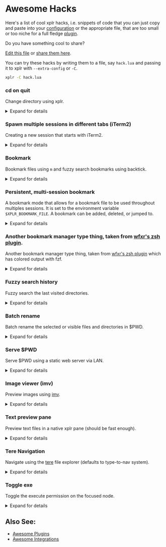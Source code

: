 # Awesome Hacks

Here's a list of cool xplr hacks, i.e. snippets of code that you can just copy
and paste into your [configuration][1] or the appropriate file, that are
too small or too niche for a full fledge [plugin][2].

Do you have something cool to share?

[Edit this file][3] or [share them here][4].

You can try these hacks by writing them to a file, say `hack.lua` and passing
it to xplr with `--extra-config` or `-C`.

```bash
xplr -C hack.lua
```

### cd on quit

Change directory using xplr.

<details>
<summary>Expand for details</summary>

- Author: [@sayanarijit][8]
- Tested on: Linux

NOTE: This is a shell hack, rather than Lua config hack. Add this in
`.bashrc` or `.profile` file in your home directory.

With this alias set, you can navigate directories using xplr by entering
xcd command, and when you quit by pressing enter, you will enter the
directory.

You can of course, quit with plain Quit (i.e. by pressing q) to
gracefully cancel "cd on quit".

```bash
alias xcd='cd "$(xplr --print-pwd-as-result)"'
```

</details>

### Spawn multiple sessions in different tabs (iTerm2)

Creating a new session that starts with iTerm2.

<details>
<summary>Expand for details</summary>

- Author: [@lmburns][9]
- Requires: iTerm2
- Tested on: MacOS

```lua
xplr.config.modes.builtin.default.key_bindings.on_key["ctrl-n"] = {
  help = "new session",
  messages = {
    { BashExecSilently = [[
        osascript <<EOF
        tell application "iTerm2"
          tell current window
            create tab with default profile
            tell current session to write text "xplr"
          end tell
        end tell
      ]]
    },
  },
}
```

</details>

### Bookmark

Bookmark files using `m` and fuzzy search bookmarks using backtick.

<details>
<summary>Expand for details</summary>

[![xplr-bookmark.gif][7]][6]

- Author: [@sayanarijit][8]
- Requires: fzf
- Tested on: Linux

```lua
xplr.config.modes.builtin.default.key_bindings.on_key.m = {
  help = "bookmark",
  messages = {
    {
      BashExecSilently0 = [===[
        PTH="${XPLR_FOCUS_PATH:?}"
        PTH_ESC=$(printf %q "$PTH")
        if echo "${PTH:?}" >> "${XPLR_SESSION_PATH:?}/bookmarks"; then
          "$XPLR" -m 'LogSuccess: %q' "$PTH_ESC added to bookmarks"
        else
          "$XPLR" -m 'LogError: %q' "Failed to bookmark $PTH_ESC"
        fi
      ]===],
    },
  },
}

xplr.config.modes.builtin.default.key_bindings.on_key["`"] = {
  help = "go to bookmark",
  messages = {
    {
      BashExec0 = [===[
        PTH=$(cat "${XPLR_SESSION_PATH:?}/bookmarks" | fzf --no-sort)
        PTH_ESC=$(printf %q "$PTH")
        if [ "$PTH" ]; then
          "$XPLR" -m 'FocusPath: %q' "$PTH"
        fi
      ]===],
    },
  },
}
```

</details>

### Persistent, multi-session bookmark

A bookmark mode that allows for a bookmark file to be used throughout multiples
sessions. It is set to the environment variable `$XPLR_BOOKMARK_FILE`. A
bookmark can be added, deleted, or jumped to.

<details>
<summary>Expand for details</summary>

- Author: [@lmburns][9]
- Requires: fzf, sd
- Tested on: MacOS

```lua
-- With `export XPLR_BOOKMARK_FILE="$HOME/bookmarks"`
-- Bookmark: mode binding
xplr.config.modes.builtin.default.key_bindings.on_key["b"] = {
  help = "bookmark mode",
  messages = {
    { SwitchModeCustom = "bookmark" },
  },
}
xplr.config.modes.custom.bookmark = {
  name = "bookmark",
  key_bindings = {
    on_key = {
      m = {
        help = "bookmark dir",
        messages = {
          {
            BashExecSilently0 = [[
              PTH="${XPLR_FOCUS_PATH:?}"
              if [ -d "${PTH}" ]; then
                PTH="${PTH}"
              elif [ -f "${PTH}" ]; then
                PTH=$(dirname "${PTH}")
              fi
              PTH_ESC=$(printf %q "$PTH")
              if echo "${PTH:?}" >> "${XPLR_BOOKMARK_FILE:?}"; then
                "$XPLR" -m 'LogSuccess: %q' "$PTH_ESC added to bookmarks"
              else
                "$XPLR" -m 'LogError: %q' "Failed to bookmark $PTH_ESC"
              fi
            ]],
          },
          "PopMode",
        },
      },
      g = {
        help = "go to bookmark",
        messages = {
          {
            BashExec0 = [===[
              PTH=$(cat "${XPLR_BOOKMARK_FILE:?}" | fzf --no-sort)
              if [ "$PTH" ]; then
                "$XPLR" -m 'FocusPath: %q' "$PTH"
              fi
            ]===],
          },
          "PopMode",
        },
      },
      d = {
        help = "delete bookmark",
        messages = {
          {
            BashExec0 = [[
              PTH=$(cat "${XPLR_BOOKMARK_FILE:?}" | fzf --no-sort)
              sd "$PTH\n" "" "${XPLR_BOOKMARK_FILE:?}"
            ]],
          },
          "PopMode",
        },
      },
      esc = {
        help = "cancel",
        messages = {
          "PopMode",
        },
      },
    },
  },
}

```

</details>

### Another bookmark manager type thing, taken from [wfxr's zsh plugin][13].

Another bookmark manager type thing, taken from [wfxr's zsh plugin][13] which has colored output with fzf.

<details>
<summary>Expand for details</summary>

- Author: [@lmburns][9]
- Requires: fzf, exa
- Tested on: MacOS

```lua
xplr.config.modes.builtin.go_to.key_bindings.on_key.b = {
  help = "bookmark jump",
  messages = {
    "PopMode",
    { BashExec0 = [===[
        field='\(\S\+\s*\)'
        esc=$(printf '\033')
        N="${esc}[0m"
        R="${esc}[31m"
        G="${esc}[32m"
        Y="${esc}[33m"
        B="${esc}[34m"
        pattern="s#^${field}${field}${field}${field}#$Y\1$R\2$N\3$B\4$N#"
        PTH=$(sed 's#: # -> #' "$PATHMARKS_FILE"| nl| column -t \
        | gsed "${pattern}" \
        | fzf --ansi \
            --height '40%' \
            --preview="echo {}|sed 's#.*->  ##'| xargs exa --color=always" \
            --preview-window="right:50%" \
        | sed 's#.*->  ##')
        if [ "$PTH" ]; then
          "$XPLR" -m 'ChangeDirectory: %q' "$PTH"
        fi
      ]===]
    },
  }
}
```

</details>

### Fuzzy search history

Fuzzy search the last visited directories.

<details>
<summary>Expand for details</summary>

- Author: [@sayanarijit][8]
- Requires: fzf
- Tested on: Linux

```lua
xplr.config.modes.builtin.go_to.key_bindings.on_key.h = {
  help = "history",
  messages = {
    "PopMode",
    {
      BashExec0 = [===[
        PTH=$(cat "${XPLR_PIPE_HISTORY_OUT:?}" | sort -z -u | fzf --read0)
        if [ "$PTH" ]; then
          "$XPLR" -m 'ChangeDirectory: %q' "$PTH"
        fi
      ]===],
    },
  },
}
```

</details>

### Batch rename

Batch rename the selected or visible files and directories in $PWD.

<details>
<summary>Expand for details</summary>

[![xplr-rename.gif][11]][10]

- Author: [@sayanarijit][8]
- Requires: [pipe-rename][12]
- Tested on: Linux

```lua
xplr.config.modes.builtin.default.key_bindings.on_key.R = {
  help = "batch rename",
  messages = {
    {
      BashExec = [===[
       SELECTION=$(cat "${XPLR_PIPE_SELECTION_OUT:?}")
       NODES=${SELECTION:-$(cat "${XPLR_PIPE_DIRECTORY_NODES_OUT:?}")}
       if [ "$NODES" ]; then
         echo -e "$NODES" | renamer
         "$XPLR" -m ExplorePwdAsync
       fi
     ]===],
    },
  },
}
```

</details>

### Serve $PWD

Serve $PWD using a static web server via LAN.

<details>
<summary>Expand for details</summary>

- Author: [@sayanarijit][8]
- Requires: [sfz][14], fzf
- Tested on: Linux

```lua
xplr.config.modes.builtin.default.key_bindings.on_key.S = {
  help = "serve $PWD",
  messages = {
    {
      BashExec0 = [===[
        IP=$(ip addr | grep -w inet | cut -d/ -f1 | grep -Eo '[0-9]{1,3}\.[0-9]{      1,3}\.[0-9]{1,3}\.[0-9]{1,3}' | fzf --prompt 'Select IP > ')
        echo "IP: ${IP:?}"
        read -p "Port (default 5000): " PORT
        echo
        sfz --all --cors --no-ignore --bind ${IP:?} --port ${PORT:-5000} . &
        sleep 1 && read -p '[press enter to exit]'
        kill -9 %1
      ]===],
    },
  },
}
```

</details>

### Image viewer (imv)

Preview images using [imv][17].

<details>
<summary>Expand for details</summary>

- Author: [@sayanarijit][8]
- Requires: [imv][17], [xdotool][18]
- Tested on: Linux, FreeBSD 13.1-RELEASE

```lua
xplr.config.modes.builtin.default.key_bindings.on_key.P = {
  help = "preview",
  messages = {
    {
      BashExecSilently0 = [===[
        FIFO_PATH="/tmp/xplr.fifo"

        if [ -e "$FIFO_PATH" ]; then
          "$XPLR" -m StopFifo
          rm -f -- "$FIFO_PATH"
        else
          mkfifo "$FIFO_PATH"
          "$HOME/.local/bin/imv-open.sh" "$FIFO_PATH" "$XPLR_FOCUS_PATH" &
          "$XPLR" -m 'StartFifo: %q' "$FIFO_PATH"
        fi
      ]===],
    },
  },
}
```

$HOME/.local/bin/imv-open.sh

```bash
#!/usr/bin/env bash

FIFO_PATH="$1"
IMAGE="$2"
MAINWINDOW="$(xdotool getactivewindow)"
IMV_PID="$(pgrep imv)"

if [ ! "$IMV_PID" ]; then
  imv "$IMAGE" &
  IMV_PID=$!
fi

sleep 0.5

xdotool windowactivate "$MAINWINDOW"

while read -r path; do
  imv-msg "$IMV_PID" close all
  imv-msg "$IMV_PID" open "$path"
done < "$FIFO_PATH"

imv-msg "$IMV_PID" quit
[ -e "$FIFO_PATH" ] && rm -f -- "$FIFO_PATH"
```

</details>

### Text preview pane

Preview text files in a native xplr pane (should be fast enough).

<details>
<summary>Expand for details</summary>

- Author: [@sayanarijit][8]
- Requires: none
- Tested on: Linux, FreeBSD 13.1-RELEASE

```lua
local function stat(node)
  return xplr.util.to_yaml(xplr.util.node(node.absolute_path))
end

local function read(path, height)
  local p = io.open(path)

  if p == nil then
    return nil
  end

  local i = 0
  local res = ""
  for line in p:lines() do
    if line:match("[^ -~\n\t]") then
      p:close()
      return
    end

    res = res .. line .. "\n"
    if i == height then
      break
    end
    i = i + 1
  end
  p:close()

  return res
end

xplr.fn.custom.preview_pane = {}
xplr.fn.custom.preview_pane.render = function(ctx)
  local title = nil
  local body = ""
  local n = ctx.app.focused_node
  if n and n.canonical then
    n = n.canonical
  end

  if n then
    title = { format = n.absolute_path, style = xplr.util.lscolor(n.absolute_path) }
    if n.is_file then
      body = read(n.absolute_path, ctx.layout_size.height) or stat(n)
    else
      body = stat(n)
    end
  end

  return { CustomParagraph = { ui = { title = title }, body = body } }
end

local preview_pane = { Dynamic = "custom.preview_pane.render" }
local split_preview = {
  Horizontal = {
    config = {
      constraints = {
        { Percentage = 60 },
        { Percentage = 40 },
      },
    },
    splits = {
      "Table",
      preview_pane,
    },
  },
}

xplr.config.layouts.builtin.default =
    xplr.util.layout_replace(xplr.config.layouts.builtin.default, "Table", split_preview)
```

</details>

### Tere Navigation

Navigate using the [tere][19] file explorer (defaults to type-to-nav system).

<details>
<summary>Expand for details</summary>

- Author: [@sayanarijit][8]
- Requires: [tere][19]
- Tested on: Linux

```lua
xplr.config.modes.builtin.default.key_bindings.on_key.T = {
  help = "tere nav",
  messages = {
    { BashExec0 = [["$XPLR" -m 'ChangeDirectory: %q' "$(tere)"]] },
  },
}
```

</details>

### Toggle exe

Toggle the execute permission on the focused node.

<details>
<summary>Expand for details</summary>

- Author: [@doums]
- Requires: chmod
- Tested on: Linux

```lua
xplr.config.modes.builtin.default.key_bindings.on_key['*'] = {
  help = 'toggle exe',
  messages = {
    {
      BashExecSilently0 = [===[
          f="$XPLR_FOCUS_PATH"
          if [ -x "$f" ]; then chmod -x "$f"; else chmod +x "$f"; fi
          "$XPLR" -m 'ExplorePwd'
          "$XPLR" -m 'FocusPath: %q' "$f"
        ]===],
    },
  },
}
```

</details>

## Also See:

- [Awesome Plugins][15]
- [Awesome Integrations][16]

[1]: configuration.md
[2]: plugin.md
[3]: https://github.com/sayanarijit/xplr/edit/main/docs/en/src/awesome-hacks.md
[4]: https://github.com/sayanarijit/xplr/discussions/categories/show-and-tell
[6]: https://gifyu.com/image/rGSR
[7]: https://s4.gifyu.com/images/xplr-bookmark.gif
[8]: https://github.com/sayanarijit
[9]: https://github.com/lmburns
[10]: https://gifyu.com/image/rGbo
[11]: https://s4.gifyu.com/images/xplr-rename.gif
[12]: https://github.com/marcusbuffett/pipe-rename
[13]: https://github.com/wfxr/formarks
[14]: https://github.com/weihanglo/sfz
[15]: awesome-plugins.md
[16]: awesome-integrations.md
[17]: https://sr.ht/~exec64/imv
[18]: https://www.semicomplete.com/projects/xdotool
[19]: https://github.com/mgunyho/tere
